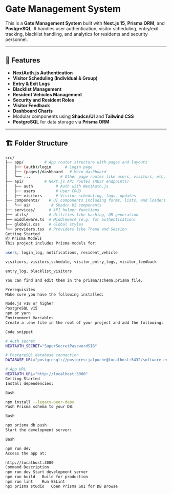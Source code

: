 # Gate Management System

This is a **Gate Management System** built with **Next.js 15**, **Prisma ORM**, and **PostgreSQL**. It handles user authentication, visitor scheduling, entry/exit tracking, blacklist handling, and analytics for residents and security personnel.

---

## 🚀 Features

- **NextAuth.js Authentication**
- **Visitor Scheduling (Individual & Group)**
- **Entry & Exit Logs**
- **Blacklist Management**
- **Resident Vehicles Management**
- **Security and Resident Roles**
- **Visitor Feedback**
- **Dashboard Charts**
- Modular components using **Shadcn/UI** and **Tailwind CSS**
- **PostgreSQL** for data storage via **Prisma ORM**

---

## 🏗️ Folder Structure

```bash
src/
├── app/         # App router structure with pages and layouts
│   ├── (auth)/login      # Login page
│   ├── (pages)/dashboard   # Main dashboard
│   └── ...             # Other page routes like users, visitors, etc.
├── api/         # Next.js API routes (REST endpoints)
│   ├── auth          # Auth with NextAuth.js
│   ├── users         # User CRUD
│   ├── visitors      # Visitor scheduling, logs, updates
├── components/    # UI components including forms, lists, and loaders
│   └── ui/         # Shadcn UI components
├── services/      # API helper functions
├── utils/         # Utilities like hashing, QR generation
├── middleware.ts  # Middleware (e.g. for authentication)
├── globals.css    # Global styles
└── providers.tsx  # Providers like Theme and Session
Getting Started
📦 Prisma Models
This project includes Prisma models for:

users, login_log, notifications, resident_vehicle

visitiors, visitors_schedule, visitor_entry_logs, visitor_feedback

entry_log, blacklist_visitors

You can find and edit them in the prisma/schema.prisma file.

Prerequisites
Make sure you have the following installed:

Node.js v18 or higher
PostgreSQL v15
npm or yarn
Environment Variables
Create a .env file in the root of your project and add the following:

Code snippet

# Auth secret
NEXTAUTH_SECRET="SuperSecretPasswordSIB"

# PostgreSQL database connection
DATABASE_URL="postgresql://postgres:jalpuche@localhost:5432/software_engineering?schema=public&connection_limit=1"

# App URL
NEXTAUTH_URL="http://localhost:3000"
Getting Started
Install dependencies:

Bash

npm install --legacy-peer-deps
Push Prisma schema to your DB:

Bash

npx prisma db push
Start the development server:

Bash

npm run dev
Access the app at:

http://localhost:3000
Command	Description
npm run dev	Start development server
npm run build	Build for production
npm run lint	Run ESLint
npx prisma studio	Open Prisma GUI for DB Browse
```
